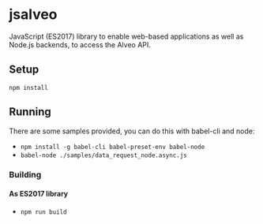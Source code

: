 # jsalveo
JavaScript (ES2017) library to enable web-based applications as well as Node.js backends, to access the Alveo API.

## Setup
`npm install`

## Running
There are some samples provided, you can do this with babel-cli and node:
- `npm install -g babel-cli babel-preset-env babel-node`
- `babel-node ./samples/data_request_node.async.js`

### Building
#### As ES2017 library
- `npm run build`
